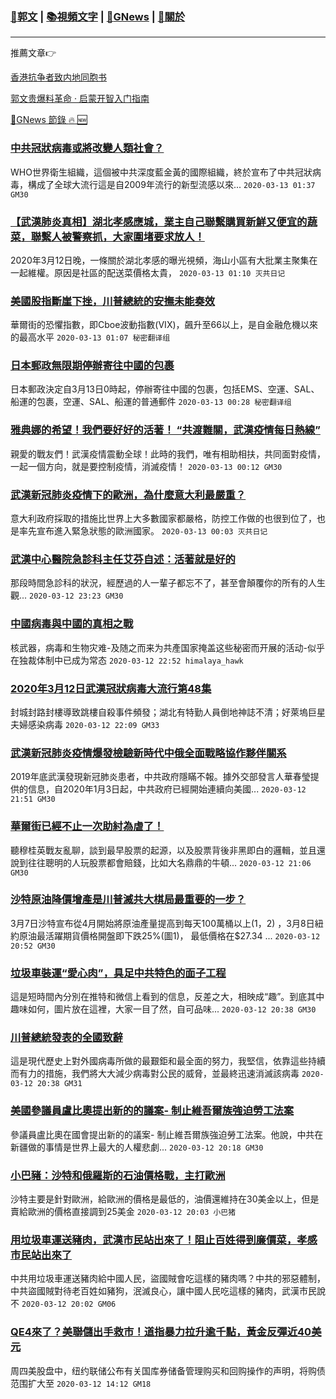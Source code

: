 ###  [:eagle:郭文](https://github.com/ourhimalayas/txt) | [:books:視頻文字](https://github.com/ourhimalayas/txt/blob/master/content/README.md) | [:newspaper:GNews](https://github.com/ourhimalayas/txt/blob/master/content/gnews/README.md) | [:pray:關於](https://github.com/ourhimalayas/home/tree/master/about)
---

推薦文章:point_right:

[香港抗争者致内地同胞书](https://github.com/ourhimalayas/news/blob/master/2019/08/a_letter_from_the_hong_kong_people.md)

[郭文贵爆料革命 · 启蒙开智入门指南](https://github.com/ourhimalayas/txt/issues/1)

[:newspaper:GNews 節錄 :fire: :new:](https://github.com/ourhimalayas/txt/blob/master/content/gnews/README.md) 



### [中共冠狀病毒或將改變人類社會？](/content/gnews/1/README.md)

WHO世界衛生組織，這個被中共深度藍金黃的國際組織，終於宣布了中共冠狀病毒，構成了全球大流行這是自2009年流行的新型流感以來...  `2020-03-13 01:37 GM30`

### [【武漢肺炎真相】湖北孝感應城，業主自己聯繫購買新鮮又便宜的蔬菜，聯繫人被警察抓，大家圍堵要求放人！](/content/gnews/2/README.md)

2020年3月12日晚，一條關於湖北孝感的曝光視頻，海山小區有大批業主聚集在一起維權。原因是社區的配送菜價格太貴，  `2020-03-13 01:10 灭共日记`

### [美國股指斷崖下挫，川普總統的安撫未能奏效](/content/gnews/3/README.md)

華爾街的恐懼指數，即Cboe波動指數(VIX)，飆升至66以上，是自金融危機以來的最高水平  `2020-03-13 01:07 秘密翻译组`

### [日本郵政無限期停辦寄往中國的包裹](/content/gnews/4/README.md)

日本郵政決定自3月13日0時起，停辦寄往中國的包裹，包括EMS、空運、SAL、船運的包裹，空運、SAL、船運的普通郵件  `2020-03-13 00:28 秘密翻译组`

### [雅典娜的希望！我們要好好的活著！ “共渡難關，武漢疫情每日熱線”](/content/gnews/5/README.md)

親愛的戰友們！武漢疫情震動全球！此時的我們，唯有相助相扶，共同面對疫情，一起一個方向，就是要控制疫情，消滅疫情！  `2020-03-13 00:12 GM30`

### [武漢新冠肺炎疫情下的歐洲，為什麼意大利最嚴重？](/content/gnews/6/README.md)

意大利政府採取的措施比世界上大多數國家都嚴格，防控工作做的也很到位了，也是率先宣布進入緊急狀態的歐洲國家。  `2020-03-13 00:03 灭共日记`

### [武漢中心醫院急診科主任艾芬自述：活著就是好的](/content/gnews/7/README.md)

那段時間急診科的狀況，經歷過的人一輩子都忘不了，甚至會顛覆你的所有的人生觀...  `2020-03-12 23:23 GM30`

### [中國病毒與中國的真相之戰](/content/gnews/8/README.md)

核武器，病毒和生物灾难-及随之而来为共產国家掩盖这些秘密而开展的活动-似乎在独裁体制中已成为常态  `2020-03-12 22:52 himalaya_hawk`

### [2020年3月12日武漢冠狀病毒大流行第48集](/content/gnews/9/README.md)

封城封路封樓導致跳樓自殺事件頻發；湖北有特勤人員倒地神誌不清；好萊塢巨星夫婦感染病毒  `2020-03-12 22:09 GM33`

### [武漢新冠肺炎疫情爆發檢驗新時代中俄全面戰略協作夥伴關系](/content/gnews/10/README.md)

2019年底武漢發現新冠肺炎患者，中共政府隱瞞不報。據外交部發言人華春瑩提供的信息，自2020年1月3日起，中共政府已經開始連續向美國...  `2020-03-12 21:51 GM30`

### [華爾街已經不止一次助紂為虐了！](/content/gnews/11/README.md)

聽穆桂英戰友亂聊，談到最早股票的起源，以及股票背後非黑即白的邏輯，並且還說到往往聰明的人玩股票都會賠錢，比如大名鼎鼎的牛頓...  `2020-03-12 21:06 GM30`

### [沙特原油降價增產是川普滅共大棋局最重要的一步？](/content/gnews/12/README.md)

3月7日沙特宣布從4月開始將原油產量提高到每天100萬桶以上(1，2) ，3月8日紐約原油最活躍期貨價格開盤即下跌25%(圖1)， 最低價格在$27.34 ...  `2020-03-12 20:52 GM30`

### [垃圾車裝運“愛心肉”，具足中共特色的面子工程](/content/gnews/13/README.md)

這是短時間內分別在推特和微信上看到的信息，反差之大，相映成“趣”。到底其中趣味如何，圖片放在這裡，大家一目了然，自可品味...  `2020-03-12 20:38 GM30`

### [川普總統發表的全國致辭](/content/gnews/14/README.md)

這是現代歷史上對外國病毒所做的最艱鉅和最全面的努力，我堅信，依靠這些持續而有力的措施，我們將大大減少病毒對公民的威脅，並最終迅速消滅該病毒  `2020-03-12 20:38 GM31`

### [美國參議員盧比奧提出新的的議案- 制止維吾爾族強迫勞工法案](/content/gnews/15/README.md)

參議員盧比奧在國會提出新的的議案- 制止維吾爾族強迫勞工法案。他說，中共在新疆做的事情是世界上最大的人權悲劇...  `2020-03-12 20:18 GM30`

### [小巴豬：沙特和俄羅斯的石油價格戰，主打歐洲](/content/gnews/16/README.md)

沙特主要是針對歐洲，給歐洲的價格是最低的，油價還維持在30美金以上，但是賣給歐洲的價格直接調到25美金  `2020-03-12 20:03 小巴猪`

### [用垃圾車運送豬肉，武漢市民站出來了！阻止百姓得到廉價菜，孝感市民站出來了](/content/gnews/17/README.md)

中共用垃圾車運送豬肉給中國人民，盜國賊會吃這樣的豬肉嗎？中共的邪惡體制，中共盜國賊對待老百姓如豬狗，泯滅良心，讓中國人民吃這樣的豬肉，武漢市民說不  `2020-03-12 20:02 GM06`

### [QE4來了？美聯儲出手救市！道指暴力拉升逾千點，黃金反彈近40美元](/content/gnews/18/README.md)

周四美股盘中，纽约联储公布有关国库券储备管理购买和回购操作的声明，将购债范围扩大至  `2020-03-12 14:12 GM18`

